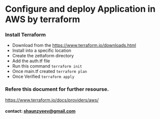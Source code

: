 # Configure and deploy Application in AWS by terraform

### Install Terraform

- Download from the https://www.terraform.io/downloads.html
- Install into a specific location
- Create the zettaform directory
- Add the auth.tf file 
- Run this command 
`terraform init`
- Once main.tf created 
`terraform plan`
- Once Verified 
`terraform apply`


### Refere this document for further resourse.

https://www.terraform.io/docs/providers/aws/

#### contact: shaunzyeev@gmail.com
